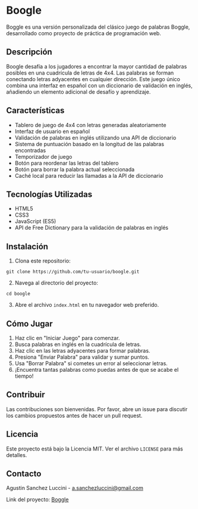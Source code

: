# Boogle

Boggle es una versión personalizada del clásico juego de palabras Boggle, desarrollado como proyecto de práctica de programación web.

## Descripción

Boogle desafía a los jugadores a encontrar la mayor cantidad de palabras posibles en una cuadrícula de letras de 4x4. Las palabras se forman conectando letras adyacentes en cualquier dirección. Este juego único combina una interfaz en español con un diccionario de validación en inglés, añadiendo un elemento adicional de desafío y aprendizaje.

## Características

- Tablero de juego de 4x4 con letras generadas aleatoriamente
- Interfaz de usuario en español
- Validación de palabras en inglés utilizando una API de diccionario
- Sistema de puntuación basado en la longitud de las palabras encontradas
- Temporizador de juego
- Botón para reordenar las letras del tablero
- Botón para borrar la palabra actual seleccionada
- Caché local para reducir las llamadas a la API de diccionario

## Tecnologías Utilizadas

- HTML5
- CSS3
- JavaScript (ES5)
- API de Free Dictionary para la validación de palabras en inglés

## Instalación

1. Clona este repositorio:
   
 ```
git clone https://github.com/tu-usuario/boogle.git
```

2. Navega al directorio del proyecto:

```
cd boogle
```

3. Abre el archivo `index.html` en tu navegador web preferido.

## Cómo Jugar

1. Haz clic en "Iniciar Juego" para comenzar.
2. Busca palabras en inglés en la cuadrícula de letras.
3. Haz clic en las letras adyacentes para formar palabras.
4. Presiona "Enviar Palabra" para validar y sumar puntos.
5. Usa "Borrar Palabra" si cometes un error al seleccionar letras.
6. ¡Encuentra tantas palabras como puedas antes de que se acabe el tiempo!

## Contribuir

Las contribuciones son bienvenidas. Por favor, abre un issue para discutir los cambios propuestos antes de hacer un pull request.

## Licencia

Este proyecto está bajo la Licencia MIT. Ver el archivo `LICENSE` para más detalles.

## Contacto

Agustin Sanchez Luccini - a.sanchezluccini@gmail.com

Link del proyecto: [Boggle](https://github.com/agustinsanchez02/Boogle) 
